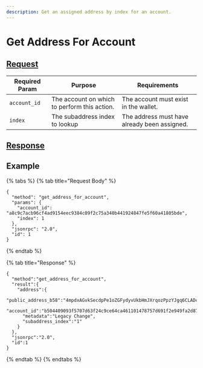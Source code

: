 ```yaml
---
description: Get an assigned address by index for an account.
---
```


# Get Address For Account

## [Request](https://github.com/mobilecoinofficial/full-service/blob/main/full-service/src/json_rpc/v2/api/request.rs#L40)

| Required Param | Purpose                                      | Requirements                                 |
|----------------|----------------------------------------------|----------------------------------------------|
| `account_id`   | The account on which to perform this action. | The account must exist in the wallet.        |
| `index`        | The subaddress index to lookup               | The address must have already been assigned. |

## [Response](https://github.com/mobilecoinofficial/full-service/blob/main/full-service/src/json_rpc/v2/api/response.rs#L41)

## Example

{% tabs %}
{% tab title="Request Body" %}

```
{
  "method": "get_address_for_account",
  "params": {
    "account_id": "a8c9c7acb96cf4ad9154eec9384c09f2c75a340b441924847fe5f60a41805bde",
    "index": 1
  },
  "jsonrpc": "2.0",
  "id": 1
}
```

{% endtab %}

{% tab title="Response" %}

```
{
  "method":"get_address_for_account",
  "result":{
    "address":{
      "public_address_b58":"4mpdxAGvkSecdpPe1oZGFydyvUkbHmJXrqozPpzYJgq6CLADcpSRwndcf8VTXotvz4wHmCvChUqkZGeq1Wg3947siuUZMK12jchhnfK9aUJ",
      "account_id":"b504409093f5707d63f24c9ce64ca461101478757d691f2e949fa2d87a35d02c",
      "metadata":"Legacy Change",
      "subaddress_index":"1"
    }
  },
  "jsonrpc":"2.0",
  "id":1
}
```

{% endtab %}
{% endtabs %}
